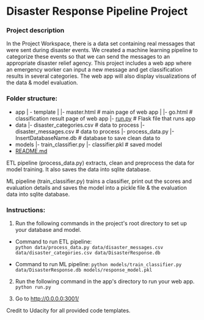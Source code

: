 # Disaster Response Pipeline Project

### Project description
In the Project Workspace, there is a data set containing real messages that were sent during disaster events. We created a machine learning pipeline to categorize these events so that we can send the messages to an appropriate disaster relief agency.
This project includes a web app where an emergency worker can input a new message and get classification results in several categories. The web app will also display visualizations of the data & model evaluation.

### Folder structure:
- app
| - template
| |- master.html # main page of web app
| |- go.html # classification result page of web app
|- [run.py](http://run.py/) # Flask file that runs app
- data
|- disaster_categories.csv # data to process
|- disaster_messages.csv # data to process
|- process_data.py
|- InsertDatabaseName.db # database to save clean data to
- models
|- train_classifier.py
|- classifier.pkl # saved model
- [README.md](http://readme.md/)


ETL pipeline (process_data.py) extracts, clean and preprocess the data for model training. It also saves the data into sqlite database.

ML pipeline (train_classifier.py) trains a classifier, print out the scores and evaluation details and saves the model into a pickle file & the evaluation data into sqlite database.

### Instructions:
1. Run the following commands in the project's root directory to set up your database and model.

- Command to run ETL pipeline:        
`python data/process_data.py data/disaster_messages.csv data/disaster_categories.csv data/DisasterResponse.db`

- Command to run ML pipeline:
`python models/train_classifier.py data/DisasterResponse.db models/response_model.pkl`

2. Run the following command in the app's directory to run your web app.
    `python run.py`

3. Go to http://0.0.0.0:3001/

Credit to Udacity for all provided code templates.

